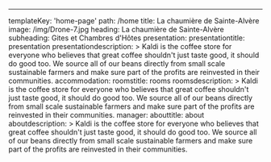 ---
templateKey: 'home-page'
path: /home
title: La chaumière de Sainte-Alvère
image: /img/Drone-7.jpg
heading: La chaumière de Sainte-Alvère
subheading: Gites et Chambres d'Hôtes
presentation:
  presentationtitle: presentation
  presentationdescription: >
    Kaldi is the coffee store for everyone who believes that great coffee
    shouldn't just taste good, it should do good too. We source all of our beans
    directly from small scale sustainable farmers and make sure part of the
    profits are reinvested in their communities.
accommodation:
  roomstitle: rooms
  roomsdescription: >
    Kaldi is the coffee store for everyone who believes that great coffee
    shouldn't just taste good, it should do good too. We source all of our beans
    directly from small scale sustainable farmers and make sure part of the
    profits are reinvested in their communities.
manager:
  abouttitle: about
  aboutdescription: >
    Kaldi is the coffee store for everyone who believes that great coffee
    shouldn't just taste good, it should do good too. We source all of our beans
    directly from small scale sustainable farmers and make sure part of the
    profits are reinvested in their communities.